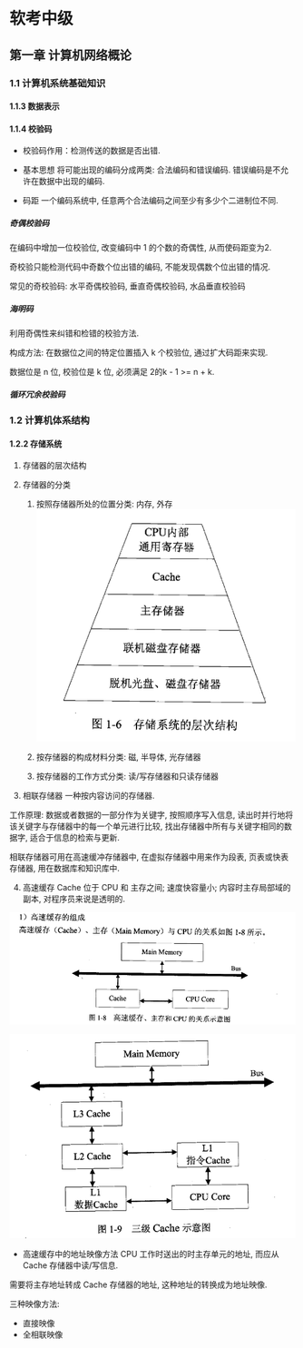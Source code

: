 # 软考中级

## 第一章 计算机网络概论

### 1.1 计算机系统基础知识
#### 1.1.3 数据表示


#### 1.1.4 校验码
- 校验码作用：检测传送的数据是否出错.

- 基本思想
将可能出现的编码分成两类: 合法编码和错误编码. 错误编码是不允许在数据中出现的编码.

- 码距
一个编码系统中, 任意两个合法编码之间至少有多少个二进制位不同.

##### 奇偶校验码
在编码中增加一位校验位, 改变编码中 1 的个数的奇偶性, 从而使码距变为2.

奇校验只能检测代码中奇数个位出错的编码, 不能发现偶数个位出错的情况.

常见的奇校验码: 水平奇偶校验码, 垂直奇偶校验码, 水品垂直校验码

##### 海明码
利用奇偶性来纠错和检错的校验方法.

构成方法: 在数据位之间的特定位置插入 k 个校验位, 通过扩大码距来实现.

数据位是 n 位, 校验位是 k 位, 必须满足 2的k - 1 >= n + k.

##### 循环冗余校验码



### 1.2 计算机体系结构


#### 1.2.2 存储系统
1. 存储器的层次结构

2. 存储器的分类
    1) 按照存储器所处的位置分类: 内存, 外存
    ![Alt text](assets/image.png)

    2) 按存储器的构成材料分类: 磁, 半导体, 光存储器

    3) 按存储器的工作方式分类: 读/写存储器和只读存储器


3. 相联存储器
一种按内容访问的存储器.

工作原理: 数据或者数据的一部分作为关键字, 按照顺序写入信息, 读出时并行地将该关键字与存储器中的每一个单元进行比较, 找出存储器中所有与关键字相同的数据字, 适合于信息的检索与更新.

相联存储器可用在高速缓冲存储器中, 在虚拟存储器中用来作为段表, 页表或快表存储器, 用在数据库和知识库中.

4. 高速缓存 Cache
位于 CPU 和 主存之间; 速度快容量小; 内容时主存局部域的副本, 对程序员来说是透明的.

![高速缓存的组成](assets/image-1.png)

![三级Cache](assets/image-2.png)

- 高速缓存中的地址映像方法
CPU 工作时送出的时主存单元的地址, 而应从 Cache 存储器中读/写信息.

需要将主存地址转成 Cache 存储器的地址, 这种地址的转换成为地址映像.

三种映像方法:
- 直接映像
- 全相联映像














